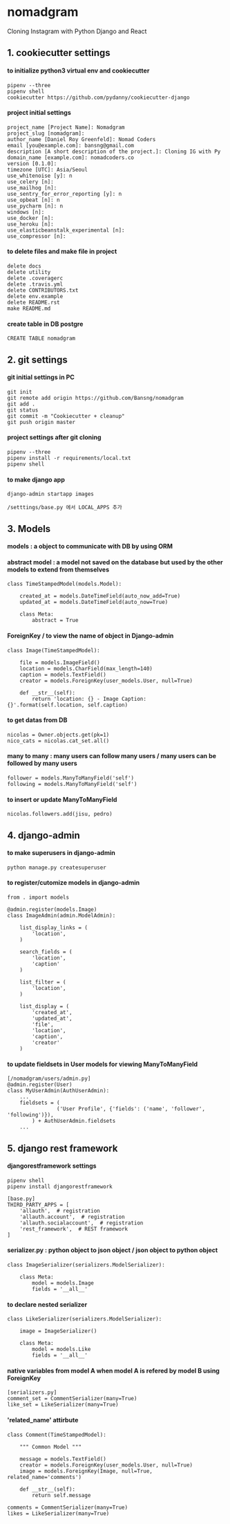# nomadgram
Cloning Instagram with Python Django and React

## 1. cookiecutter settings
#### to initialize python3 virtual env and cookiecutter
```
pipenv --three
pipenv shell
cookiecutter https://github.com/pydanny/cookiecutter-django
```
#### project initial settings
```
project_name [Project Name]: Nomadgram
project_slug [nomadgram]: 
author_name [Daniel Roy Greenfeld]: Nomad Coders
email [you@example.com]: bansng@gmail.com
description [A short description of the project.]: Cloning IG with Py
domain_name [example.com]: nomadcoders.co
version [0.1.0]: 
timezone [UTC]: Asia/Seoul
use_whitenoise [y]: n
use_celery [n]: 
use_mailhog [n]: 
use_sentry_for_error_reporting [y]: n
use_opbeat [n]: n
use_pycharm [n]: n
windows [n]: 
use_docker [n]: 
use_heroku [n]: 
use_elasticbeanstalk_experimental [n]: 
use_compressor [n]: 
```
#### to delete files and make file in project
```
delete docs
delete utility
delete .coveragerc
delete .travis.yml
delete CONTRIBUTORS.txt
delete env.example
delete README.rst
make README.md
```
#### create table in DB postgre 
```
CREATE TABLE nomadgram
```
## 2. git settings
#### git initial settings in PC
```
git init
git remote add origin https://github.com/Bansng/nomadgram
git add .
git status
git commit -m "Cookiecutter + cleanup"
git push origin master
```
#### project settings after git cloning
```
pipenv --three
pipenv install -r requirements/local.txt
pipenv shell
```
#### to make django app
```
django-admin startapp images
```
```
/setttings/base.py 에서 LOCAL_APPS 추가
```
## 3. Models
#### models : a object to communicate with DB by using ORM
#### abstract model : a model not saved on the database but used by the other models to extend from themselves
```
class TimeStampedModel(models.Model):

    created_at = models.DateTimeField(auto_now_add=True) 
    updated_at = models.DateTimeField(auto_now=True)

    class Meta:
        abstract = True
```
#### ForeignKey / to view the name of object in Django-admin 
```
class Image(TimeStampedModel):

    file = models.ImageField()
    location = models.CharField(max_length=140)
    caption = models.TextField()
    creator = models.ForeignKey(user_models.User, null=True)

    def __str__(self):
        return 'location: {} - Image Caption: {}'.format(self.location, self.caption)
```
#### to get datas from DB 
```
nicolas = Owner.objects.get(pk=1)
nico_cats = nicolas.cat_set.all()
```
#### many to many : many users can follow many users / many users can be followed by many users
```
follower = models.ManyToManyField('self')
following = models.ManyToManyField('self')
```
#### to insert or update ManyToManyField
```
nicolas.followers.add(jisu, pedro)
```
## 4. django-admin
#### to make superusers in django-admin 
```
python manage.py createsuperuser
```
#### to register/cutomize models in django-admin
```
from . import models

@admin.register(models.Image)
class ImageAdmin(admin.ModelAdmin):
    
    list_display_links = (
        'location',
    )

    search_fields = (
        'location',
        'caption'
    )

    list_filter = (
        'location',
    )

    list_display = (
        'created_at',
        'updated_at',
        'file',
        'location',
        'caption',
        'creator'
    )
```
#### to update fieldsets in User models for viewing ManyToManyField
```
[/nomadgram/users/admin.py]
@admin.register(User)
class MyUserAdmin(AuthUserAdmin):
    ...
    fieldsets = (
                ('User Profile', {'fields': ('name', 'follower', 'following')}),
        ) + AuthUserAdmin.fieldsets
    ...
``` 
## 5. django rest framework
#### djangorestframework settings
```
pipenv shell
pipenv install djangorestframework

[base.py]
THIRD_PARTY_APPS = [
    'allauth',  # registration
    'allauth.account',  # registration
    'allauth.socialaccount',  # registration
    'rest_framework',  # REST framework
]
```
#### serializer.py : python object to json object / json object to python object
```
class ImageSerializer(serializers.ModelSerializer):

    class Meta:
        model = models.Image
        fields = '__all__'
```
#### to declare nested serializer
```
class LikeSerializer(serializers.ModelSerializer):

    image = ImageSerializer()

    class Meta:
        model = models.Like
        fields = '__all__'
```
#### native variables from model A when model A is refered by model B using ForeignKey
```
[serializers.py]
comment_set = CommentSerializer(many=True)
like_set = LikeSerializer(many=True)
```
#### 'related_name' attirbute
```
class Comment(TimeStampedModel):

    """ Common Model """

    message = models.TextField()
    creator = models.ForeignKey(user_models.User, null=True)
    image = models.ForeignKey(Image, null=True, related_name='comments')

    def __str__(self):
        return self.message
```
```
comments = CommentSerializer(many=True)
likes = LikeSerializer(many=True)
```
